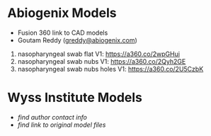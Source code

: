 # Abiogenix Models
- Fusion 360 link to CAD models
- Goutam Reddy (greddy@abiogenix.com)

1) nasopharyngeal swab flat V1:  https://a360.co/2wpGHui
2) nasopharyngeal swab nubs V1:  https://a360.co/2Qyh2GE
3) nasopharyngeal swab nubs holes V1: https://a360.co/2U5CzbK
   


# Wyss Institute Models
- *find author contact info*
- *find link to original model files*
